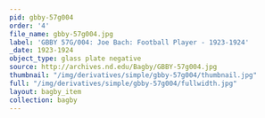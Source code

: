 ```yaml
---
pid: gbby-57g004
order: '4'
file_name: gbby-57g004.jpg
label: 'GBBY 57G/004: Joe Bach: Football Player - 1923-1924'
_date: 1923-1924
object_type: glass plate negative
source: http://archives.nd.edu/Bagby/GBBY-57g004.jpg
thumbnail: "/img/derivatives/simple/gbby-57g004/thumbnail.jpg"
full: "/img/derivatives/simple/gbby-57g004/fullwidth.jpg"
layout: bagby_item
collection: bagby
---
```

